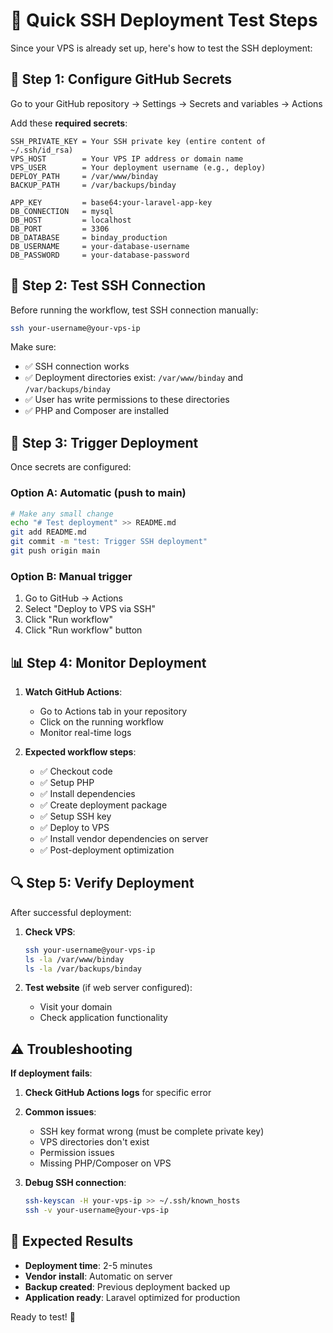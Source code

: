 # 🚀 Quick SSH Deployment Test Steps

Since your VPS is already set up, here's how to test the SSH deployment:

## 🔑 Step 1: Configure GitHub Secrets

Go to your GitHub repository → Settings → Secrets and variables → Actions

Add these **required secrets**:

```
SSH_PRIVATE_KEY = Your SSH private key (entire content of ~/.ssh/id_rsa)
VPS_HOST        = Your VPS IP address or domain name
VPS_USER        = Your deployment username (e.g., deploy)
DEPLOY_PATH     = /var/www/binday
BACKUP_PATH     = /var/backups/binday

APP_KEY         = base64:your-laravel-app-key
DB_CONNECTION   = mysql
DB_HOST         = localhost
DB_PORT         = 3306
DB_DATABASE     = binday_production
DB_USERNAME     = your-database-username
DB_PASSWORD     = your-database-password
```

## 🧪 Step 2: Test SSH Connection

Before running the workflow, test SSH connection manually:

```bash
ssh your-username@your-vps-ip
```

Make sure:
- ✅ SSH connection works
- ✅ Deployment directories exist: `/var/www/binday` and `/var/backups/binday`
- ✅ User has write permissions to these directories
- ✅ PHP and Composer are installed

## 🚀 Step 3: Trigger Deployment

Once secrets are configured:

### Option A: Automatic (push to main)
```bash
# Make any small change
echo "# Test deployment" >> README.md
git add README.md
git commit -m "test: Trigger SSH deployment"
git push origin main
```

### Option B: Manual trigger
1. Go to GitHub → Actions
2. Select "Deploy to VPS via SSH"
3. Click "Run workflow"
4. Click "Run workflow" button

## 📊 Step 4: Monitor Deployment

1. **Watch GitHub Actions**:
   - Go to Actions tab in your repository
   - Click on the running workflow
   - Monitor real-time logs

2. **Expected workflow steps**:
   - ✅ Checkout code
   - ✅ Setup PHP
   - ✅ Install dependencies
   - ✅ Create deployment package
   - ✅ Setup SSH key
   - ✅ Deploy to VPS
   - ✅ Install vendor dependencies on server
   - ✅ Post-deployment optimization

## 🔍 Step 5: Verify Deployment

After successful deployment:

1. **Check VPS**:
   ```bash
   ssh your-username@your-vps-ip
   ls -la /var/www/binday
   ls -la /var/backups/binday
   ```

2. **Test website** (if web server configured):
   - Visit your domain
   - Check application functionality

## ⚠️ Troubleshooting

**If deployment fails**:

1. **Check GitHub Actions logs** for specific error
2. **Common issues**:
   - SSH key format wrong (must be complete private key)
   - VPS directories don't exist
   - Permission issues
   - Missing PHP/Composer on VPS

3. **Debug SSH connection**:
   ```bash
   ssh-keyscan -H your-vps-ip >> ~/.ssh/known_hosts
   ssh -v your-username@your-vps-ip
   ```

## 🎯 Expected Results

- **Deployment time**: 2-5 minutes
- **Vendor install**: Automatic on server
- **Backup created**: Previous deployment backed up
- **Application ready**: Laravel optimized for production

Ready to test! 🚀
